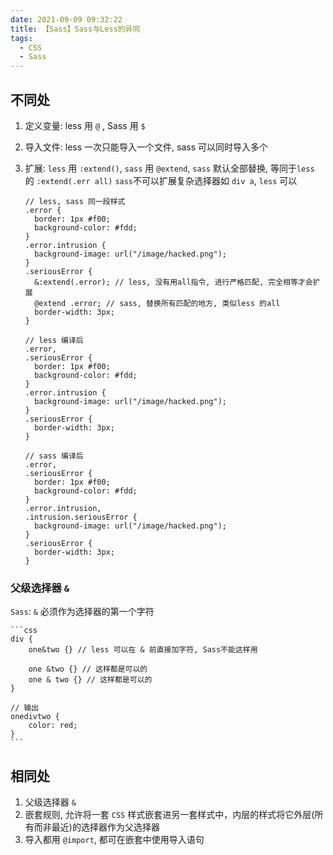 ```yaml
---
date: 2021-09-09 09:32:22
title: 【Sass】Sass与Less的异同
tags:
  - CSS
  - Sass
---
```


## 不同处

1. 定义变量: less 用 `@` , Sass 用 `$`
2. 导入文件: less 一次只能导入一个文件, sass 可以同时导入多个
3. 扩展:
   `less` 用 `:extend()`, `sass` 用 `@extend`, `sass` 默认全部替换, 等同于`less` 的 `:extend(.err all)`
   `sass`不可以扩展复杂选择器如 `div a`, `less` 可以

   ```less
   // less, sass 同一段样式
   .error {
     border: 1px #f00;
     background-color: #fdd;
   }
   .error.intrusion {
     background-image: url("/image/hacked.png");
   }
   .seriousError {
     &:extend(.error); // less, 没有用all指令, 进行严格匹配, 完全相等才会扩展
     @extend .error; // sass, 替换所有匹配的地方, 类似less 的all
     border-width: 3px;
   }

   // less 编译后
   .error,
   .seriousError {
     border: 1px #f00;
     background-color: #fdd;
   }
   .error.intrusion {
     background-image: url("/image/hacked.png");
   }
   .seriousError {
     border-width: 3px;
   }

   // sass 编译后
   .error,
   .seriousError {
     border: 1px #f00;
     background-color: #fdd;
   }
   .error.intrusion,
   .intrusion.seriousError {
     background-image: url("/image/hacked.png");
   }
   .seriousError {
     border-width: 3px;
   }
   ```

### 父级选择器 `&`

`Sass`: `&` 必须作为选择器的第一个字符

    ```css
    div {
        one&two {} // less 可以在 & 前直接加字符, Sass不能这样用

        one &two {} // 这样都是可以的
        one & two {} // 这样都是可以的
    }

    // 输出
    onedivtwo {
        color: red;
    }
    ```

## 相同处

1. 父级选择器 `&`
2. 嵌套规则, 允许将一套 `CSS` 样式嵌套进另一套样式中，内层的样式将它外层(所有而非最近)的选择器作为父选择器
3. 导入都用 `@import`, 都可在嵌套中使用导入语句
